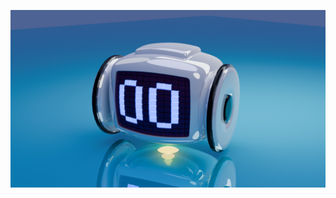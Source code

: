 ![image alt](https://github.com/AdarshVadakkath/3D-robot/blob/1a441482a1be7ea9b83bf76330da91487b453d84/Robotpng.png)
